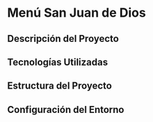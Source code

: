 # Menú San Juan de Dios

## Descripción del Proyecto


## Tecnologías Utilizadas


## Estructura del Proyecto


## Configuración del Entorno

